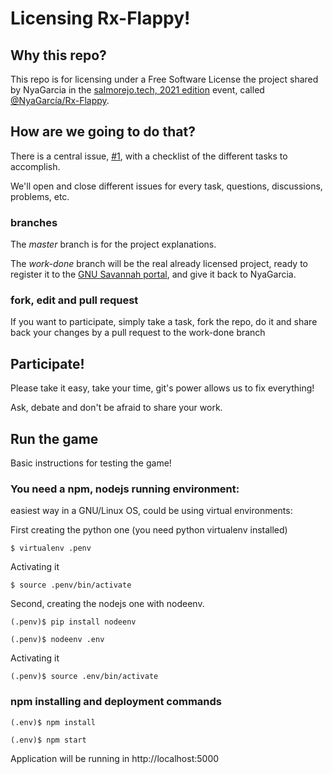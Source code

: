 # Licensing Rx-Flappy!
## Why this repo?
This repo is for licensing under a Free Software License the project shared by NyaGarcia in the [salmorejo.tech, 2021 edition](https://salmorejo.tech/2021) event, called [@NyaGarcía/Rx-Flappy](https://github.com/NyaGarcia/Rx-Flappy).

## How are we going to do that?
There is a central issue, [#1](https://github.com/aulasoftwarelibre/Rx-Flappy/issues/1), with a checklist of the different tasks to accomplish.

We'll open and close different issues for every task, questions, discussions, problems, etc.

### branches
The *master* branch is for the project explanations.

The *work-done* branch will be the real already licensed project, ready to register it to the [GNU Savannah portal](https://savannah.nongnu.org/), and give it back to NyaGarcia.

### fork, edit and pull request
If you want to participate, simply take a task, fork the repo, do it and share back your changes by a pull request to the work-done branch

## Participate!
Please take it easy, take your time, git's power allows us to fix everything!

Ask, debate and don't be afraid to share your work.

## Run the game
Basic instructions for testing the game!

### You need a npm, nodejs running environment:
easiest way in a GNU/Linux OS, could be using virtual environments:

First creating the python one (you need python virtualenv installed)
```
$ virtualenv .penv
```

Activating it
```
$ source .penv/bin/activate
```

Second, creating the nodejs one with nodeenv.
```
(.penv)$ pip install nodeenv
```
```
(.penv)$ nodeenv .env
```

Activating it
```
(.penv)$ source .env/bin/activate
```

### npm installing and deployment commands

```
(.env)$ npm install
```
```
(.env)$ npm start
```

Application will be running in http://localhost:5000